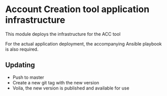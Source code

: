 # Account Creation tool application infrastructure

This module deploys the infrastructure for the ACC tool

For the actual application deployment, the accompanying Ansible playbook is also required.

## Updating

* Push to master
* Create a new git tag with the new version
* Voila, the new version is published and available for use